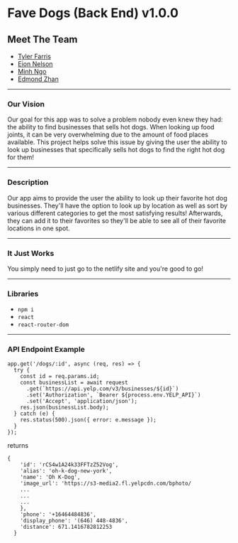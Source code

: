 # Fave Dogs (Back End) v1.0.0

## Meet The Team

* [Tyler Farris](https://www.linkedin.com/in/tyler-p-farris/)
* [Eion Nelson](https://www.linkedin.com/in/eionnelson/)
* [Minh Ngo](https://www.linkedin.com/in/minhnngo/)
* [Edmond Zhan](https://www.linkedin.com/in/edmondzhan/)

---
### Our Vision

Our goal for this app was to solve a problem nobody even knew they had: the ability to find businesses that sells hot dogs. When looking up food joints, it can be very overwhelming due to the amount of food places available. This project helps solve this issue by giving the user the ability to look up businesses that specifically sells hot dogs to find the right hot dog for them!

---
### Description

Our app aims to provide the user the ability to look up their favorite hot dog businesses. They'll have the option to look up by location as well as sort by various different categories to get the most satisfying results! Afterwards, they can add it to their favorites so they'll be able to see all of their favorite locations in one spot.

---
### It Just Works

You simply need to just go to the netlify site and you're good to go!

---

### Libraries

  * `npm i`
  * `react`
  * `react-router-dom`

---
### API Endpoint Example

```
app.get('/dogs/:id', async (req, res) => {
  try {
    const id = req.params.id;
    const businessList = await request
      .get(`https://api.yelp.com/v3/businesses/${id}`)
      .set('Authorization', `Bearer ${process.env.YELP_API}`)
      .set('Accept', 'application/json');
    res.json(businessList.body);
  } catch (e) {
    res.status(500).json({ error: e.message });
  }
});
```
returns 
```
{
    'id': 'rCS4w1A24k33FFTzZ52Vog',
    'alias': 'oh-k-dog-new-york',
    'name': 'Oh K-Dog',
    'image_url': 'https://s3-media2.fl.yelpcdn.com/bphoto/
    ...
    ...
    ...
    },
    'phone': '+16464484836',
    'display_phone': '(646) 448-4836',
    'distance': 671.1416782812253
  }
```